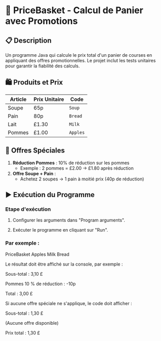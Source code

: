 # 🛒 PriceBasket - Calcul de Panier avec Promotions

## 📋 Description
Un programme Java qui calcule le prix total d'un panier de courses en appliquant des offres promotionnelles. Le projet inclut les tests unitaires pour garantir la fiabilité des calculs.

## 🛍️ Produits et Prix
| Article   | Prix Unitaire | Code |
|-----------|--------------|------|
| Soupe     | 65p          | `Soup` |
| Pain      | 80p          | `Bread` |
| Lait      | £1.30        | `Milk` |
| Pommes    | £1.00        | `Apples` |

## 🎁 Offres Spéciales
1. **Réduction Pommes** : 10% de réduction sur les pommes
    - Exemple : 2 pommes = £2.00 → £1.80 après réduction
2. **Offre Soupe + Pain** :
    - Achetez 2 soupes → 1 pain à moitié prix (40p de réduction)

## ▶️ Exécution du Programme
### Etape d'exécution
1) Configurer les arguments dans "Program arguments".

2) Exécuter le programme en cliquant sur "Run".

### Par exemple :
PriceBasket Apples Milk Bread

Le résultat doit être affiché sur la console, par exemple :

Sous-total : 3,10 £

Pommes 10 % de réduction : -10p

Total : 3,00 £

Si aucune offre spéciale ne s'applique, le code doit afficher :

Sous-total : 1,30 £

(Aucune offre disponible)

Prix total : 1,30 £